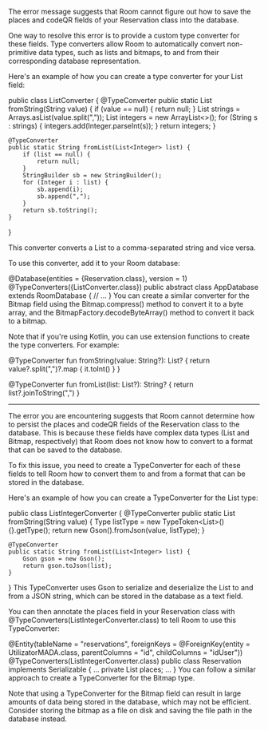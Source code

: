 The error message suggests that Room cannot figure out how to save the places and codeQR fields of your Reservation class into the database.

One way to resolve this error is to provide a custom type converter for these fields. Type converters allow Room to automatically convert non-primitive data types, such as lists and bitmaps, to and from their corresponding database representation.

Here's an example of how you can create a type converter for your List<Integer> field:

public class ListConverter {
    @TypeConverter
    public static List<Integer> fromString(String value) {
        if (value == null) {
            return null;
        }
        List<String> strings = Arrays.asList(value.split(","));
        List<Integer> integers = new ArrayList<>();
        for (String s : strings) {
            integers.add(Integer.parseInt(s));
        }
        return integers;
    }

    @TypeConverter
    public static String fromList(List<Integer> list) {
        if (list == null) {
            return null;
        }
        StringBuilder sb = new StringBuilder();
        for (Integer i : list) {
            sb.append(i);
            sb.append(",");
        }
        return sb.toString();
    }
}
    
This converter converts a List<Integer> to a comma-separated string and vice versa.

To use this converter, add it to your Room database:

@Database(entities = {Reservation.class}, version = 1)
@TypeConverters({ListConverter.class})
public abstract class AppDatabase extends RoomDatabase {
    // ...
}
You can create a similar converter for the Bitmap field using the Bitmap.compress() method to convert it to a byte array, and the BitmapFactory.decodeByteArray() method to convert it back to a bitmap.

Note that if you're using Kotlin, you can use extension functions to create the type converters. For example:

@TypeConverter
fun fromString(value: String?): List<Int>? {
    return value?.split(",")?.map { it.toInt() }
}

@TypeConverter
fun fromList(list: List<Int>?): String? {
    return list?.joinToString(",")
}

    
---
    
The error you are encountering suggests that Room cannot determine how to persist the places and codeQR fields of the Reservation class to the database. This is because these fields have complex data types (List<Integer> and Bitmap, respectively) that Room does not know how to convert to a format that can be saved to the database.

To fix this issue, you need to create a TypeConverter for each of these fields to tell Room how to convert them to and from a format that can be stored in the database.

Here's an example of how you can create a TypeConverter for the List<Integer> type:

public class ListIntegerConverter {
    @TypeConverter
    public static List<Integer> fromString(String value) {
        Type listType = new TypeToken<List<Integer>>(){}.getType();
        return new Gson().fromJson(value, listType);
    }

    @TypeConverter
    public static String fromList(List<Integer> list) {
        Gson gson = new Gson();
        return gson.toJson(list);
    }
}
This TypeConverter uses Gson to serialize and deserialize the List<Integer> to and from a JSON string, which can be stored in the database as a text field.

You can then annotate the places field in your Reservation class with @TypeConverters(ListIntegerConverter.class) to tell Room to use this TypeConverter:

@Entity(tableName = "reservations", foreignKeys = @ForeignKey(entity = UtilizatorMADA.class, parentColumns = "id", childColumns = "idUser"))
@TypeConverters(ListIntegerConverter.class)
public class Reservation implements Serializable {
    ...
    private List<Integer> places;
    ...
}
You can follow a similar approach to create a TypeConverter for the Bitmap type.

Note that using a TypeConverter for the Bitmap field can result in large amounts of data being stored in the database, which may not be efficient. Consider storing the bitmap as a file on disk and saving the file path in the database instead.

